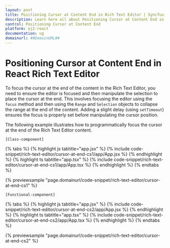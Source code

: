 ```yaml
---
layout: post
title: Positioning Cursor at Content End in Rich Text Editor | Syncfusion
description: Learn here all about Positioning Cursor at Content End in Syncfusion React Rich text editor component of Syncfusion Essential JS 2 and more.
control: Positioning Cursor at Content End
platform: ej2-react
documentation: ug
domainurl: ##DomainURL##
---
```


# Positioning Cursor at Content End in React Rich Text Editor

To focus the cursor at the end of the content in the Rich Text Editor, you need to ensure the editor is focused and then manipulate the selection to place the cursor at the end. This involves focusing the editor using the `focus` method and then using the `Range` and `Selection` objects to collapse the range at the end of the content. Adding a slight delay (using `setTimeout`) ensures the focus is properly set before manipulating the cursor position.

The following example illustrates how to programmatically focus the cursor at the end of the Rich Text Editor content.

`[Class-component]`

{% tabs %}
{% highlight js tabtitle="app.jsx" %}
{% include code-snippet/rich-text-editor/cursor-at-end-cs1/app/App.jsx %}
{% endhighlight %}
{% highlight ts tabtitle="app.tsx" %}
{% include code-snippet/rich-text-editor/cursor-at-end-cs1/app/App.tsx %}
{% endhighlight %}
{% endtabs %}

 {% previewsample "page.domainurl/code-snippet/rich-text-editor/cursor-at-end-cs1" %}

`[Functional-component]`

{% tabs %}
{% highlight js tabtitle="app.jsx" %}
{% include code-snippet/rich-text-editor/cursor-at-end-cs2/app/App.jsx %}
{% endhighlight %}
{% highlight ts tabtitle="app.tsx" %}
{% include code-snippet/rich-text-editor/cursor-at-end-cs2/app/App.tsx %}
{% endhighlight %}
{% endtabs %}

 {% previewsample "page.domainurl/code-snippet/rich-text-editor/cursor-at-end-cs2" %}
